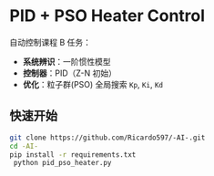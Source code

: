 # PID + PSO Heater Control

自动控制课程 B 任务：  
- **系统辨识**：一阶惯性模型  
- **控制器**：PID（Z-N 初始）  
- **优化**：粒子群(PSO) 全局搜索 `Kp`, `Ki`, `Kd`

## 快速开始

```bash
git clone https://github.com/Ricardo597/-AI-.git
cd -AI-
pip install -r requirements.txt
 python pid_pso_heater.py
